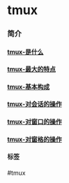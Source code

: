 # tmux


### 简介

#### [tmux-是什么](../network/tmux-是什么.md)

#### [tmux-最大的特点](../network/tmux-最大的特点.md)

#### [tmux-基本构成](../network/tmux-基本构成.md)

#### [tmux-对会话的操作](../network/tmux-对会话的操作.md)

#### [tmux-对窗口的操作](../network/tmux-对窗口的操作.md)

#### [tmux-对窗格的操作](../network/tmux-对窗格的操作.md)


#### 标签

#tmux
